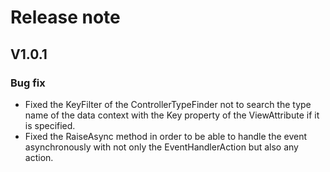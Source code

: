 # Release note

## V1.0.1

### Bug fix

- Fixed the KeyFilter of the ControllerTypeFinder not to search the type name of the data context with the Key property of the ViewAttribute if it is specified.
- Fixed the RaiseAsync method in order to be able to handle the event asynchronously with not only the EventHandlerAction but also any action.